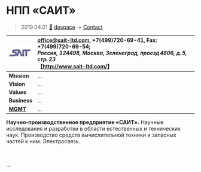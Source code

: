 # НПП «САИТ»
> 2019.04.01 [🚀](../../index/index.md) [despace](../index.md) → [Contact](../contact.md)

|[![](../f/contact/n/npp_sait_logo1_thumb.webp)](../f/contact/n/npp_sait_logo1.png)|<office@sait-ltd.com>, +7(499)720-69-41, Fax: +7(499)720-69-54;<br> *Россия, 124498, Москва, Зеленоград, проезд 4806, д. 5, стр. 23*<br> 【<http://www.sait-ltd.com/>】|
|:--|:--|
|**Mission**|…|
|**Vision**|…|
|**Values**|…|
|**Business**|…|
|**[MGMT](../mgmt.md)**|…|

**Научно‑производственное предприятие «САИТ».** Научные исследования и разработки в области естественных и технических наук. Производство средств вычислительной техники и запасных частей к ним. Электросвязь.

<p style="page-break-after:always"> </p>

…
